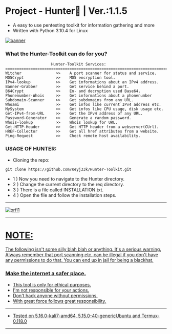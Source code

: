 # Project - Hunter:snake: | Ver.:1.1.5

- A easy to use pentesting toolkit for information gathering and more
- Written with Python 3.10.4 for Linux 

<a href="https://github.com/Keyj33k/Hunter/archive/refs/heads/main.zip"><img src="https://github.com/Keyj33k/profiles/blob/main/profile/HunteR(2).png?raw=true" alt="banner"/></a>

### What the Hunter-Toolkit can do for you?
```
                    Hunter-Toolkit Services:
=======================================================================
Witcher               >>    A port scanner for status and service.
MD5Crypt              >>    MD5 encryption tool.
IPv4-lookup           >>    Get informations about an IPv4 address.
Banner-Grabber        >>    Get service behind a port.
B64Crypt              >>    En- and decryption used Base64.
Phonenumber-Whois     >>    Get informations about a phonenumber
Subdomain-Scanner     >>    Get subdomains from any URL.
Whoami                >>    Get infos like current IPv4 address etc.
MySystem              >>    Get infos like CPU usage, disk usage etc.
Get-IPv4-from-URL     >>    Get the IPv4 address of any URL.
Password-Generator    >>    Generate a random password.
Whois-lookup          >>    Whois lookup for URL.
Get-HTTP-Header       >>    Get HTTP header from a webserver(CUrl).
HREF-Collector        >>    Get all href attributes from a website.
Ping-Request          >>    Check remote host availability.
```

### USAGE OF HUNTER:

- Cloning the repo:
```
git clone https://github.com/Keyj33k/Hunter-Toolkit.git
```
- 1 )  Now you need to navigate to the Hunter directory.
- 2 )  Change the current directory to the req directory.
- 3 )  There is a file called INSTALLATION.txt.
- 4 )  Open the file and follow the installation steps.

---

<div id="profile">
  <a href="https://www.python.org/">
    <img src="https://github.com/Keyj33k/profiles/blob/main/profile/pypy.jpeg?raw=true" alt="prfl1"/>
    
---

# NOTE:
The following isn't some silly blah blah or anything. It's a serious warning.
Always remember that port scanning etc. can be illegal if you don't have any
permissions to do that. You can end up in jail for being a blackhat.
    
### Make the internet a safer place.
    
    
- This tool is only for ethical purposes. 
- I'm not responsible for your actions. 
- Don't hack anyone without permissions.
- With great force follows great responsibility.

---
  
- Tested on 5.16.0-kali7-amd64, 5.15.0-40-genericUbuntu and Termux-0.118.0
  
---

